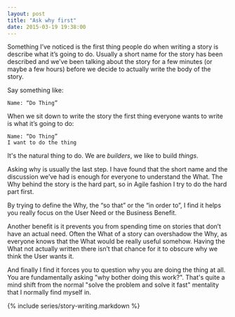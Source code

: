 ```yaml
---
layout: post
title: "Ask why first"
date: 2015-03-19 19:38:00
---
```


Something I’ve noticed is the first thing people do when writing a story is
describe what it’s going to do. Usually a short name for the story has been
described and we’ve been talking about the story for a few minutes (or maybe a
few hours) before we decide to actually write the body of the story.

Say something like:

    Name: “Do Thing”

When we sit down to write the story the first thing everyone wants to write is
what it’s going to do:

    Name: “Do Thing”
    I want to do the thing

It's the natural thing to do. We are *builders*, we like to build *things*.

Asking why is usually the last step. I have found that the short name and the
discussion we’ve had is enough for everyone to understand the What. The Why
behind the story is the hard part, so in Agile fashion I try to do the hard
part first.

By trying to define the Why, the “so that” or the “in order to”, I find it helps
you really focus on the User Need or the Business Benefit.

Another benefit is it prevents you from spending time on stories that don’t have
an actual need. Often the What of a story can overshadow the Why, as everyone
knows that the What would be really useful somehow. Having the What not actually
written there isn’t that chance for it to obscure why we think the User wants
it.

And finally I find it forces you to question why you are doing the thing at all.
You are fundamentally asking "why bother doing this work?". That's quite a mind
shift from the normal "solve the problem and solve it fast" mentality that I
normally find myself in.

{% include series/story-writing.markdown %}
